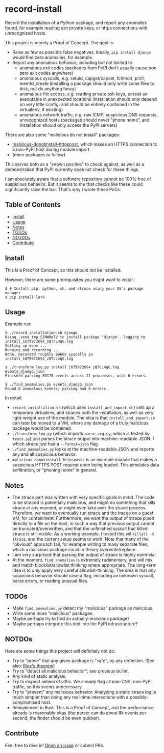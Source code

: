 # record-install

Record the installation of a Python package, and report any anomalies found,
for example reading ssh private keys, or https connections with unrecognized
hosts.

This project is merely a Proof of Concept. The goal is:
- Raise as few as possible false negatives. Ideally, `pip install django` would find zero anomalies, for example.
- Report any anomalous behavior, including but not limited to:
  * anomalous exit codes (packages from PyPI don't usually cause non-zero exit codes anywhere)
  * anomalous syscalls, e.g. setuid, capget/capset, fchmod, prctl, memfd_create (installing a package should only write some files to disk, not do anything fancy)
  * anomalous file access, e.g. reading private ssh keys, persist an executable in unexpected locations (installation should only depend on very little config; and should be entirely contained in the virtualenv, if existing)
  * anomalous network traffic, e.g. raw ICMP, suspicious DNS requests, unrecognized hosts (packages should never "phone home", and installation should only access the PyPI servers)

There are also some "malicious do not install" packages:
- [malicious-donotinstall-httpspost](https://pypi.org/project/malicious-donotinstall-httpspost/), which makes an HTTPS connection to a non-PyPI host during module import.
- (more packages to follow)

This serves both as a "known positive" to check against, as well as a demonstration that PyPI currently does not check for these things.

I am absolutely aware that a software repository cannot be 100% free of suspicious behavior. But it seems to me that checks like these could significantly raise the bar. That's why I wrote these PoCs.

## Table of Contents

- [Install](#install)
- [Usage](#usage)
- [Notes](#notes)
- [TODOs](#todos)
- [NOTDOs](#notdos)
- [Contribute](#contribute)

## Install

This is a Proof of Concept, so this should not be installed.

However, there are some prerequisites you might want to install:

```
$ # Install pip, python, sh, and strace using your OS's package manager
$ pip install lark
```

## Usage

Example run:

```
$ ./record_installation.sh django
Using .venv_tmp_SlNWRo7V to install package 'django', logging to install_1675972694_zQTcL4qG.log
Setting up venv ...
Running and recording ...
Done. Recorded roughly 89600 syscalls in install_1675972694_zQTcL4qG.log

$ ./transform_log.py install_1675972694_zQTcL4qG.log events_django.json
Finished parsing 89175 events across 21 processes, with 0 errors.

$ ./find_anomalies.py events_django.json 
Found 0 anomalous events; parsing had 0 errors.
```

In detail:
- `record_installation.sh` (which uses `install_and_import.sh`) sets up a temporary virtualenv, and straces both the installation, as well as very light-weight use of the module. The idea is that `install_and_import.sh` can later be moved to a VM, where any damage of a truly malicious package would be contained.
- `./transform_log.py` (which imports `parse_arg.py`, which is tested by `tests.py`) just parses the strace output into machine-readable JSON. I which strace just had a `--format=json` flag.
- `./find_anomalies.py` looks at the machine-readable JSON and reports any and all suspicious behavior.
- `malicious_donotinstall_httpspost/` is an example module that makes a suspicious HTTPS POST request upon being loaded. This simulates data exfiltration, or "phoning home" in general.

## Notes

- The strace part was written with very specific goals in mind.
  The code to be straced is potentially malicious, and might do something that kills strace at any moment,
  or might even take over the strace process. Therefore, we want to eventually run strace and the tracee on a guest VM, for containment.
  Furthermore, we want the output of strace piped directly to a file on the host, in such a way that previous output cannot be
  truncated/overwritten, and that the unfinished syscall that killed strace is still visible.
  As a working example, I tested this wil `killall -9 strace`, and the current setup seems to work.
  Note that many of the "obvious" approach fail, for example writing to many separate files, which a malicious package could in theory overwrite/replace.
- I am very surprised that parsing the output of strace is highly nontrivial.
- At the moment, `find_anomalies` is extremely rudimentary, and will mix and match blocklist/allowlist thinking where appropriate.
  The long-term idea is to *only* apply very careful allowlist-thinking. The idea is that *any* suspicious behavior should raise a flag,
  including an unknown syscall, parse errors, or reading unusual files.

## TODOs

* Make `find_anomalies.py` detect my "malicious" package as malicious.
* Write some more "malicious" packages.
* Maybe perhaps try to find an actually-malicious package?
* Maybe perhaps integrate this tool into the PyPI infrastructure?

## NOTDOs

Here are some things this project will definitely not do:
* Try to "prove" that any given package is "safe", by any definition. (See also: [Rice's theorem](https://en.wikipedia.org/wiki/Rice's_theorem))
* Try to "detect all malicious behavior"; see previous bullet.
* Any kind of static analysis.
* Try to inspect network traffic. We already flag all non-DNS, non-PyPI traffic, so this seems unnecessary.
* Try to "prevent" any malicious behavior. Analyzing a static strace log is much simpler than doing any real-time interactions with a possibly-compromised host.
* Reimplement in Rust. This is a Proof of Concept, and the performance already is reasonably okay (the parser can do about 8k events per second, the finder should be even quicker).

## Contribute

Feel free to dive in! [Open an issue](https://github.com/BenWiederhake/record-install/issues/new) or submit PRs.

